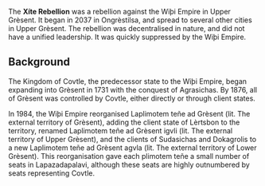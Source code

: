 The **Xíte Rebellion** was a rebellion against the Wiþi Empire in Upper Grèsent. It began in 2037 in Ongrèstilsa, and spread to several other cities in Upper Grèsent. The rebellion was decentralised in nature, and did not have a unified leadership. It was quickly suppressed by the Wiþi Empire.

## Background
The Kingdom of Covtle, the predecessor state to the Wiþi Empire, began expanding into Grèsent in 1731 with the conquest of Agrasichas. By 1876, all of Grèsent was controlled by Covtle, either directly or through client states.

In 1984, the Wiþi Empire reorganised Laplimotem teñe ad Grèsent (lit. The external territory of Grèsent), adding the client state of Lèrtsbon to the territory, renamed Laplimotem teñe ad Grèsent igvli (lit. The external territory of Upper Grèsent), and the clients of Sudasichas and Dokagrolis to a new Laplimotem teñe ad Grèsent agvla (lit. The external territory of Lower Grèsent). This reorganisation gave each plimotem teñe a small number of seats in Lapazadapalavi, although these seats are highly outnumbered by seats representing Covtle.